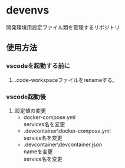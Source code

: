 # devenvs
開発環境用設定ファイル類を管理するリポジトリ

## 使用方法
### vscodeを起動する前に
1. .code-workspaceファイルをrenameする。

### vscode起動後
1. 設定値の変更
    - docker-compose.yml  
    services名を変更
    - .devcontainer\docker-compose.yml  
    service名を変更
    - .devcontainer\devcontainer.json  
    nameを変更  
    service名を変更
